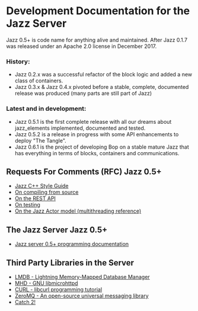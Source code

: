 # Development Documentation for the Jazz Server

Jazz 0.5+ is code name for anything alive and maintained. After Jazz 0.1.7 was released under an Apache 2.0 license in December 2017.

### History:

 - Jazz 0.2.x was a successful refactor of the block logic and added a new class of containers.
 - Jazz 0.3.x & Jazz 0.4.x pivoted before a stable, complete, documented release was produced (many parts are still part of Jazz)

### Latest and in development:

 - Jazz 0.5.1 is the first complete release with all our dreams about jazz_elements implemented, documented and tested.
 - Jazz 0.5.2 is a release in progress with some API enhancements to deploy "The Tangle".
 - Jazz 0.6.1 is the project of developing Bop on a stable mature Jazz that has everything in terms of blocks, containers and communications.

## Requests For Comments (RFC) Jazz 0.5+

 - [Jazz C++ Style Guide](rfc2/jazz_cpp_style_guide.html)
 - [On compiling from source](../jazz_reference/using_compile_jazz.html)
 - [On the REST API](../jazz_reference/api_ref_intro.html)
 - [On testing](rfc2/testing.html)
 - [On the Jazz Actor model (multithreading reference)](rfc2/jazz_actor_model.html)

## The Jazz Server Jazz 0.5+

 - [Jazz server 0.5+ programming documentation](../develop_jazz02/index.html)

## Third Party Libraries in the Server

 - [LMDB - Lightning Memory-Mapped Database Manager](http://www.lmdb.tech/doc/)
 - [MHD - GNU libmicrohttpd](https://www.gnu.org/software/libmicrohttpd/manual/libmicrohttpd.html)
 - [CURL - libcurl programming tutorial](https://curl.haxx.se/libcurl/c/libcurl-tutorial.html)
 - [ZeroMQ - An open-source universal messaging library](https://zeromq.org/languages/c/)
 - [Catch 2! ](https://github.com/catchorg/Catch2/blob/master/docs/Readme.md#top)
